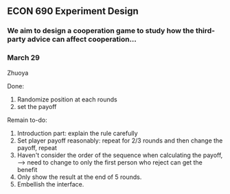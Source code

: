 ## ECON 690 Experiment Design
### We aim to design a cooperation game to study how the third-party advice can affect cooperation...

### March 29
Zhuoya

Done:
1. Randomize position at each rounds
2. set the payoff
   
Remain to-do:
1. Introduction part: explain the rule carefully
2. Set player payoff reasonably: repeat for 2/3 rounds and then change the payoff, repeat
3. Haven't consider the order of the sequence when calculating the payoff, --> need to change to only the first person who reject can get the benefit
4. Only show the result at the end of 5 rounds.
5. Embellish the interface.
